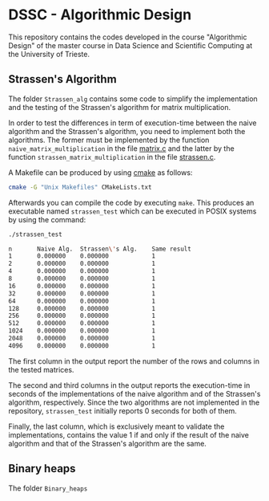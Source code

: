 # DSSC - Algorithmic Design
This repository contains the codes developed in the course "Algorithmic Design" of the master course in Data Science and Scientific Computing at the University of Trieste.



## Strassen's Algorithm

The folder `Strassen_alg` contains some code to simplify the implementation and the testing of the Strassen's algorithm for matrix multiplication.

In order to test the differences in term of execution-time between the naive algorithm and the Strassen's algorithm, you need to implement both the algorithms. The former must be implemented by the function `naive_matrix_multiplication` in the file [matrix.c](matrix.c) and the latter by the function `strassen_matrix_multiplication` in the file [strassen.c](strassen.c).

A Makefile can be produced by using [cmake](https://cmake.org/) as follows:
```bash
cmake -G "Unix Makefiles" CMakeLists.txt
```
Afterwards you can compile the code by executing `make`. This produces an executable named `strassen_test` which can be executed in POSIX systems by using the command:
```bash
./strassen_test

n    	Naive Alg.	Strassen\'s Alg.	Same result
1    	0.000000	0.000000			1
2    	0.000000	0.000000			1
4    	0.000000	0.000000			1
8		0.000000	0.000000			1
16		0.000000	0.000000			1
32		0.000000	0.000000			1
64		0.000000	0.000000			1
128		0.000000	0.000000			1
256		0.000000	0.000000			1
512		0.000000	0.000000			1
1024	0.000000	0.000000			1
2048	0.000000	0.000000			1
4096	0.000000	0.000000			1
```

The first column in the output report the number of the rows and columns in the tested matrices. 

The second and third columns in the output reports the execution-time in seconds of the implementations of the naive algorithm and of the Strassen's algorithm, respectively. Since the two algorithms are not implemented in the repository, `strassen_test` initially reports 0 seconds for both of them. 

Finally, the last column, which is exclusively meant to validate the implementations, contains the value 1 if and only if the result of the naive algorithm and that of the Strassen's algorithm are the same.



## Binary heaps

The folder `Binary_heaps`
